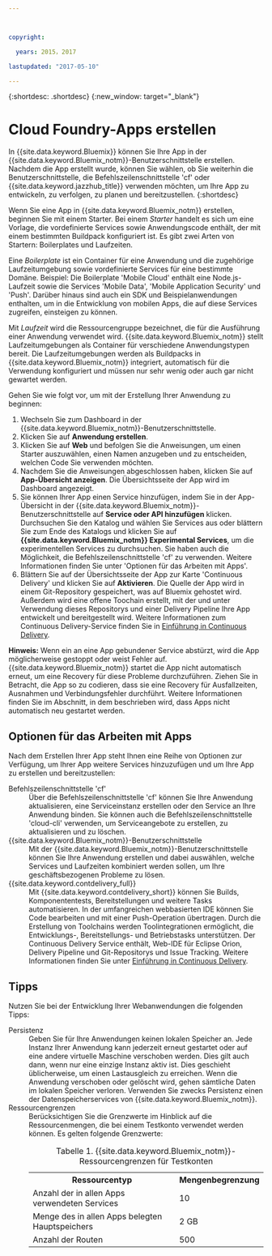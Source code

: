 ```yaml
---



copyright:

  years: 2015，2017

lastupdated: "2017-05-10"

---
```


{:shortdesc: .shortdesc}
{:new_window: target="_blank"}

# Cloud Foundry-Apps erstellen

In {{site.data.keyword.Bluemix}} können Sie Ihre App in der {{site.data.keyword.Bluemix_notm}}-Benutzerschnittstelle erstellen. Nachdem die App erstellt wurde, können Sie wählen, ob Sie weiterhin die Benutzerschnittstelle, die Befehlszeilenschnittstelle 'cf' oder {{site.data.keyword.jazzhub_title}} verwenden möchten, um Ihre App zu entwickeln, zu verfolgen, zu planen und bereitzustellen.
{:shortdesc}

Wenn Sie eine App in {{site.data.keyword.Bluemix_notm}} erstellen, beginnen Sie mit einem
Starter. Bei einem *Starter* handelt es sich um eine Vorlage, die vordefinierte Services sowie Anwendungscode enthält, der mit einem bestimmten Buildpack konfiguriert ist. Es gibt zwei Arten von Startern: Boilerplates und Laufzeiten. 

Eine *Boilerplate* ist ein Container für eine Anwendung und die zugehörige Laufzeitumgebung sowie vordefinierte Services für eine bestimmte Domäne. Beispiel: Die Boilerplate 'Mobile Cloud'
enthält eine Node.js-Laufzeit sowie die Services 'Mobile Data', 'Mobile Application Security' und 'Push'. Darüber hinaus sind auch ein SDK und Beispielanwendungen enthalten, um in die Entwicklung von mobilen Apps, die auf diese Services zugreifen, einsteigen
zu können.

Mit *Laufzeit* wird die Ressourcengruppe bezeichnet, die für die Ausführung einer Anwendung verwendet
wird. {{site.data.keyword.Bluemix_notm}} stellt Laufzeitumgebungen als Container für verschiedene Anwendungstypen bereit. Die
Laufzeitumgebungen werden als Buildpacks in {{site.data.keyword.Bluemix_notm}} integriert,
automatisch für die Verwendung konfiguriert und müssen nur sehr wenig oder auch gar nicht gewartet werden.

Gehen Sie wie folgt vor, um mit der Erstellung Ihrer Anwendung zu beginnen:
  1. Wechseln Sie zum Dashboard in der {{site.data.keyword.Bluemix_notm}}-Benutzerschnittstelle.
  2. Klicken Sie auf **Anwendung erstellen**.
  3. Klicken Sie auf **Web** und befolgen Sie die Anweisungen, um einen Starter auszuwählen, einen Namen anzugeben und zu entscheiden, welchen Code Sie verwenden möchten.
  4. Nachdem Sie die Anweisungen abgeschlossen haben, klicken Sie auf **App-Übersicht anzeigen**. Die Übersichtsseite der App wird im Dashboard angezeigt.
  5. Sie können Ihrer App einen Service hinzufügen, indem Sie in der App-Übersicht in der {{site.data.keyword.Bluemix_notm}}-Benutzerschnittstelle auf **Service oder API hinzufügen** klicken. Durchsuchen Sie den Katalog und wählen Sie Services aus oder blättern Sie zum Ende des Katalogs und klicken Sie auf **{{site.data.keyword.Bluemix_notm}} Experimental Services**, um die experimentellen Services zu durchsuchen. Sie haben auch die Möglichkeit, die Befehlszeilenschnittstelle 'cf' zu verwenden. Weitere Informationen finden Sie unter 'Optionen für das Arbeiten mit Apps'.
  6. Blättern Sie auf der Übersichtsseite der App zur Karte 'Continuous Delivery' und klicken Sie auf **Aktivieren**. Die Quelle der App wird in einem Git-Repository gespeichert, was auf Bluemix gehostet wird. Außerdem wird eine offene Toochain erstellt, mit der und unter Verwendung dieses Repositorys und einer Delivery Pipeline Ihre App entwickelt und bereitgestellt wird. Weitere Informationen zum Continuous Delivery-Service finden Sie in <a href="https://console.ng.bluemix.net/docs/services/ContinuousDelivery/index.html#cd_getting_started">Einführung in Continuous Delivery</a>.

**Hinweis:** Wenn ein an eine App gebundener Service abstürzt, wird die App
möglicherweise gestoppt oder weist Fehler auf. {{site.data.keyword.Bluemix_notm}} startet die App nicht automatisch erneut, um eine Recovery für diese Probleme durchzuführen. Ziehen Sie in Betracht, die App so zu codieren, dass sie eine Recovery für Ausfallzeiten, Ausnahmen und Verbindungsfehler durchführt. Weitere Informationen finden Sie im Abschnitt, in dem beschrieben wird, dass Apps nicht automatisch neu gestartet werden.

## Optionen für das Arbeiten mit Apps

Nach dem Erstellen Ihrer App steht Ihnen eine Reihe von Optionen zur Verfügung, um Ihrer App weitere Services hinzuzufügen und um Ihre App
zu erstellen und bereitzustellen:

<dl><dt>Befehlszeilenschnittstelle 'cf'</dt>
<dd>Über die Befehlszeilenschnittstelle 'cf' können Sie Ihre Anwendung aktualisieren, eine Serviceinstanz erstellen oder den Service an
Ihre Anwendung binden. Sie können auch die Befehlszeilenschnittstelle 'cloud-cli' verwenden, um Serviceangebote zu
erstellen, zu aktualisieren und zu löschen.</dd>
<dt>{{site.data.keyword.Bluemix_notm}}-Benutzerschnittstelle</dt>
<dd>Mit der {{site.data.keyword.Bluemix_notm}}-Benutzerschnittstelle können Sie Ihre Anwendung erstellen und dabei
auswählen, welche Services und Laufzeiten kombiniert werden sollen, um Ihre geschäftsbezogenen Probleme zu lösen.</dd>
<dt>{{site.data.keyword.contdelivery_full}}</dt>
<dd>Mit {{site.data.keyword.contdelivery_short}} können Sie Builds, Komponententests, Bereitstellungen und weitere Tasks automatisieren. In der umfangreichen webbasierten IDE können Sie Code bearbeiten und mit einer Push-Operation übertragen. Durch die Erstellung von Toolchains werden Toolintegrationen ermöglicht, die Entwicklungs-, Bereitstellungs- und Betriebstasks unterstützen. Der Continuous Delivery Service enthält, Web-IDE für Eclipse Orion, Delivery Pipeline und Git-Repositorys und Issue Tracking. Weitere Informationen finden Sie unter <a href="https://console.ng.bluemix.net/docs/services/ContinuousDelivery/index.html#cd_getting_started">Einführung in Continuous Delivery</a>.
</dd>
</dl>

## Tipps

Nutzen Sie bei der Entwicklung Ihrer Webanwendungen die folgenden Tipps:

<dl><dt>Persistenz</dt>
<dd>Geben Sie für Ihre Anwendungen keinen lokalen Speicher an. Jede Instanz Ihrer Anwendung kann jederzeit
erneut gestartet oder auf eine andere virtuelle Maschine verschoben werden. Dies gilt auch dann, wenn nur eine einzige Instanz aktiv ist. Dies geschieht
üblicherweise, um einen Lastausgleich zu erreichen. Wenn die Anwendung verschoben oder gelöscht wird, gehen sämtliche Daten im
lokalen Speicher verloren. Verwenden Sie zwecks Persistenz einen der Datenspeicherservices von {{site.data.keyword.Bluemix_notm}}.</dd>
<dt>Ressourcengrenzen</dt>
<dd>Berücksichtigen Sie die Grenzwerte im Hinblick auf die Ressourcenmengen, die bei einem Testkonto verwendet
werden können. Es gelten folgende Grenzwerte:
<table style="width:100%">
<caption>Tabelle 1. {{site.data.keyword.Bluemix_notm}}-Ressourcengrenzen für Testkonten</caption>
  <th>Ressourcentyp</th>	<th>Mengenbegrenzung</th>
<tr><td>Anzahl der in allen Apps verwendeten Services</td> <td>10</td>
<tr><td>Menge des in allen Apps belegten Hauptspeichers</td> <td>	2 GB</td>
<tr><td>Anzahl der Routen</td> <td>500</td>
</table>
</dd></dl>
